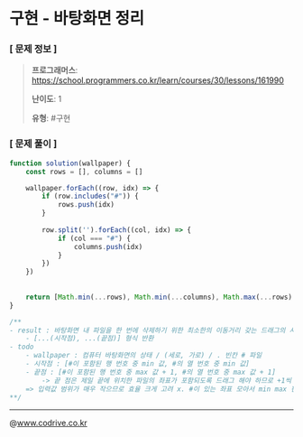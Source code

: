 # 구현 - 바탕화면 정리

### [ 문제 정보 ]
> **프로그래머스**: https://school.programmers.co.kr/learn/courses/30/lessons/161990
> 
> **난이도**: 1
>
> **유형**: #구현


### [ 문제 풀이 ]
```JavaScript
function solution(wallpaper) {
    const rows = [], columns = []

    wallpaper.forEach((row, idx) => {
        if (row.includes("#")) {
            rows.push(idx)
        }
        
        row.split('').forEach((col, idx) => {
            if (col === "#") {
                columns.push(idx)
            }
        })
    })
    
    
    return [Math.min(...rows), Math.min(...columns), Math.max(...rows) + 1, Math.max(...columns) + 1]
}

/** 
- result : 바탕화면 내 파일을 한 번에 삭제하기 위한 최소한의 이동거리 갖는 드래그의 시작점과 끝점
    - [...(시작점), ...(끝점)] 형식 반환
- todo
    - wallpaper : 컴퓨터 바탕화면의 상태 / (세로, 가로) / . 빈칸 # 파일
    - 시작점 : [#이 포함된 행 번호 중 min 값, #의 열 번호 중 min 값]
    - 끝점 : [#이 포함된 행 번호 중 max 값 + 1, #의 열 번호 중 max 값 + 1]
        -> 끝 점은 제일 끝에 위치한 파일의 좌표가 포함되도록 드래그 해야 하므로 +1씩 해줘야 함
    => 입력값 범위가 매우 작으므로 효율 크게 고려 x. #이 있는 좌표 모아서 min max 판단
**/
```


---
@www.codrive.co.kr